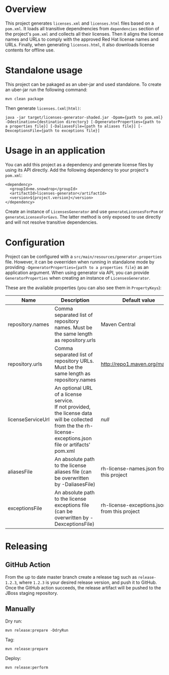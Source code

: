 # Overview

This project generates `licenses.xml` and `licenses.html` files based on a `pom.xml`. It loads all transitive dependnencies from `dependencies` section of the project's `pom.xml` and collects all their licenses. Then it aligns the license names and URLs to comply with the approved Red Hat license names and URLs. Finally, when generating `licenses.html`, it also downloads license contents for offline use.

# Standalone usage
This project can be pakaged as an uber-jar and used standalone. To create an uber-jar run the following command:
```
mvn clean package
```

Then generate `licenses.(xml|html)`:
```
java -jar target/licenses-generator-shaded.jar -Dpom={path to pom.xml} -Ddestination={destination directory} [-DgeneratorProperties={path to a properties file}] [-DaliasesFile={path to aliases file}] [-DexceptionsFile={path to exceptions file}]
```

# Usage in an application
You can add this project as a dependency and generate license files by using its API directly. Add the following dependency to your project's `pom.xml`:
```
<dependency>
  <groupId>me.snowdrop</groupId>
  <artifactId>licenses-generator</artifactId>
  <version>${project.version}</version>
</dependency>
```

Create an instance of `LicensesGenerator` and use `generateLicensesForPom` or `generateLicensesForGavs`. The latter method is only exposed to use directly and will not resolve transitive dependencies.

# Configuration
Project can be configured with a `src/main/resources/generator.properties` file. However, it can be oveerriden when running in standalone mode by providing `-DgeneratorProperties={path to a properties file}` as an application argument. When using generator via API, you can provide `GeneratorProperties` when creating an instance of `LicensesGenerator`.

These are the available properties (you can also see them in `PropertyKeys`):

Name|Description|Default value
---|---|---
repository.names | Comma separated list of repository names. Must be the same length as repository.urls | Maven Central
repository.urls | Comma separated list of repository URLs. Must be the same length as repository.names | http://repo1.maven.org/maven2
licenseServiceUrl | An optional URL of a license service. <br> If not provided, the license data will be collected from the the rh-license-exceptions.json file or artifacts' pom.xml | *null*
aliasesFile | An absolute path to the license aliases file (can be overwritten by -DaliasesFile) | rh-license-names.json from this project
exceptionsFile | An absolute path to the license exceptions file (can be overwritten by -DexceptionsFile)   | rh-license-exceptions.json from this project 

# Releasing

## GitHub Action

From the up to date master branch create a release tag such as `release-1.2.3`, where `1.2.3` is your desired release version, and push it to GitHub.
Once the GitHub action succeeds, the release artifact will be pushed to the JBoss staging repository.

## Manually

Dry run:
```
mvn release:prepare -DdryRun
```

Tag:
```
mvn release:prepare
```

Deploy:
```
mvn release:perform
```

